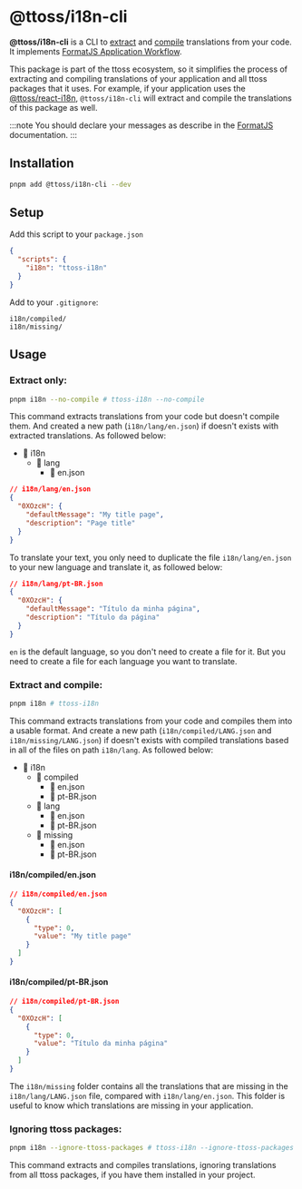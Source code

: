 # @ttoss/i18n-cli

**@ttoss/i18n-cli** is a CLI to [extract](https://formatjs.io/docs/getting-started/message-extraction) and [compile](https://formatjs.io/docs/getting-started/message-distribution) translations from your code. It implements [FormatJS Application Workflow](https://formatjs.io/docs/getting-started/application-workflow).

This package is part of the ttoss ecosystem, so it simplifies the process of extracting and compiling translations of your application and all ttoss packages that it uses. For example, if your application uses the [@ttoss/react-i18n](/docs/modules/packages/react-i18n/), `@ttoss/i18n-cli` will extract and compile the translations of this package as well.

:::note
You should declare your messages as describe in the [FormatJS](https://formatjs.io/docs/getting-started/message-declaration) documentation.
:::

## Installation

```sh
pnpm add @ttoss/i18n-cli --dev
```

## Setup

Add this script to your `package.json`

```json
{
  "scripts": {
    "i18n": "ttoss-i18n"
  }
}
```

Add to your `.gitignore`:

```
i18n/compiled/
i18n/missing/
```

## Usage

### Extract only:

```sh
pnpm i18n --no-compile # ttoss-i18n --no-compile
```

This command extracts translations from your code but doesn't compile them. And created a new path (`i18n/lang/en.json`) if doesn't exists with extracted translations. As followed below:

- 📂 i18n
  - 📂 lang
    - 📄 en.json

```json
// i18n/lang/en.json
{
  "0XOzcH": {
    "defaultMessage": "My title page",
    "description": "Page title"
  }
}
```

To translate your text, you only need to duplicate the file `i18n/lang/en.json` to your new language and translate it, as followed below:

```json
// i18n/lang/pt-BR.json
{
  "0XOzcH": {
    "defaultMessage": "Título da minha página",
    "description": "Título da página"
  }
}
```

`en` is the default language, so you don't need to create a file for it. But you need to create a file for each language you want to translate.

### Extract and compile:

```sh
pnpm i18n # ttoss-i18n
```

This command extracts translations from your code and compiles them into a usable format. And create a new path (`i18n/compiled/LANG.json` and `i18n/missing/LANG.json`) if doesn't exists with compiled translations based in all of the files on path `i18n/lang`. As followed below:

- 📂 i18n
  - 📂 compiled
    - 📄 en.json
    - 📄 pt-BR.json
  - 📂 lang
    - 📄 en.json
    - 📄 pt-BR.json
  - 📂 missing
    - 📄 en.json
    - 📄 pt-BR.json

#### i18n/compiled/en.json

```json
// i18n/compiled/en.json
{
  "0XOzcH": [
    {
      "type": 0,
      "value": "My title page"
    }
  ]
}
```

#### i18n/compiled/pt-BR.json

```json
// i18n/compiled/pt-BR.json
{
  "0XOzcH": [
    {
      "type": 0,
      "value": "Título da minha página"
    }
  ]
}
```

The `i18n/missing` folder contains all the translations that are missing in the `i18n/lang/LANG.json` file, compared with `i18n/lang/en.json`. This folder is useful to know which translations are missing in your application.

### Ignoring ttoss packages:

```sh
pnpm i18n --ignore-ttoss-packages # ttoss-i18n --ignore-ttoss-packages
```

This command extracts and compiles translations, ignoring translations from all ttoss packages, if you have them installed in your project.
